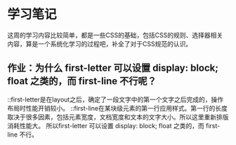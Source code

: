 # 学习笔记

这周的学习内容比较简单，都是一些CSS的基础，包括CSS的规则、选择器相关内容，算是一个系统化学习的过程吧，补全了对于CSS规范的认识。

## 作业：为什么 first-letter 可以设置 display: block; float 之类的，而 first-line 不行呢？

::first-letter是在layout之后，确定了一段文字中的第一个文字之后完成的，操作布局时性能开销较小。
::first-line在某块级元素的第一行应用样式。第一行的长度取决于很多因素，包括元素宽度，文档宽度和文本的文字大小。所以这里重新排版消耗性能大。
所以first-letter 可以设置 display: block; float 之类的，而 first-line 不行。
